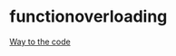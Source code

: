 # functionoverloading
[Way to the code](https://github.com/ASTHA193/functionoverloading/commit/814d431a25018d7670186490d6aa6ddbd3cdb2cb)
